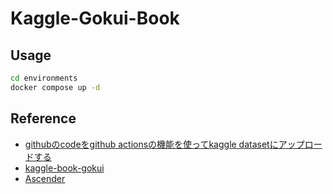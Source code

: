 # Kaggle-Gokui-Book

## Usage
```sh
cd environments
docker compose up -d
```

## Reference
- [githubのcodeをgithub actionsの機能を使ってkaggle datasetにアップロードする](https://zenn.dev/hattan0523/articles/c55dfd51bb81e5)
- [kaggle-book-gokui](https://github.com/smly/kaggle-book-gokui)
- [Ascender](https://github.com/cvpaperchallenge/Ascender)